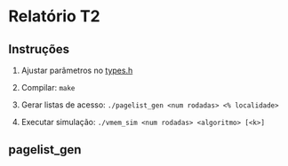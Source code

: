 # Relatório T2

## Instruções

1. Ajustar parâmetros no [types.h](types.h)

2. Compilar: `make`

3. Gerar listas de acesso: `./pagelist_gen <num rodadas> <% localidade>`

4. Executar simulação: `./vmem_sim <num rodadas> <algoritmo> [<k>]`

## pagelist_gen

